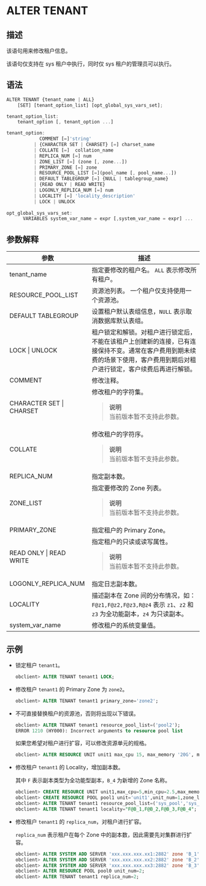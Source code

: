 # ALTER TENANT

## 描述

该语句用来修改租户信息。

该语句仅支持在 sys 租户中执行，同时仅 sys 租户的管理员可以执行。

## 语法

```javascript
ALTER TENANT {tenant_name | ALL}
    [SET] [tenant_option_list] [opt_global_sys_vars_set];

tenant_option_list:
    tenant_option [, tenant_option ...]

tenant_option:
            COMMENT [=]'string' 
          | {CHARACTER SET | CHARSET} [=] charset_name 
          | COLLATE [=]  collation_name 
          | REPLICA_NUM [=] num 
          | ZONE_LIST [=] (zone [, zone...]) 
          | PRIMARY_ZONE [=] zone 
          | RESOURCE_POOL_LIST [=](pool_name [, pool_name...]) 
          | DEFAULT TABLEGROUP [=] {NULL | tablegroup_name}
          | {READ ONLY | READ WRITE}
          | LOGONLY_REPLICA_NUM [=] num
          | LOCALITY [=] 'locality_description'
          | LOCK | UNLOCK
      
opt_global_sys_vars_set:
      VARIABLES system_var_name = expr [,system_var_name = expr] ...
```

## 参数解释

|          **参数**          |                                        **描述**                                         |
|--------------------------|---------------------------------------------------------------------------------------|
| tenant_name              | 指定要修改的租户名。 `ALL` 表示修改所有租户。                                            |
| RESOURCE_POOL_LIST       | 资源池列表。 一个租户仅支持使用一个资源池。                                                |
| DEFAULT TABLEGROUP       | 设置租户默认表组信息，`NULL` 表示取消数据库默认表组。                                                        |
| LOCK \| UNLOCK           | 租户锁定和解锁。对租户进行锁定后，不能在该租户上创建新的连接，已有连接保持不变。通常在客户费用到期未续费的场景下使用，客户费用到期后对租户进行锁定，客户续费后再进行解锁。 |
| COMMENT                  | 修改注释。                                                                                 |
| CHARACTER SET \| CHARSET | 修改租户的字符集。<blockquote> **说明** </br> 当前版本暂不支持此参数。</blockquote>                        |
| COLLATE                  | 修改租户的字符序。<blockquote> **说明**</br>  当前版本暂不支持此参数。   </blockquote>                      |
| REPLICA_NUM              | 指定副本数。                                                                                |
| ZONE_LIST                | 指定要修改的 Zone 列表。<blockquote> **说明**</br>  当前版本暂不支持此参数。 </blockquote>                  |
| PRIMARY_ZONE             | 指定租户的 Primary Zone。                                                                   |
| READ ONLY \| READ WRITE  | 指定租户的只读或读写属性。<blockquote>**说明** </br> 当前版本暂不支持此参数。       </blockquote>              |
| LOGONLY_REPLICA_NUM      | 指定日志副本数。                                                                              |
| LOCALITY                 | 描述副本在 Zone 间的分布情况，如：`F@z1,F@z2,F@z3,R@z4` 表示 `z1`、`z2` 和 `z3` 为全功能副本，`z4` 为只读副本。      |
| system_var_name          | 修改租户的系统变量值。                                                                           |

## 示例

* 锁定租户 `tenant1`。

  ```sql
  obclient> ALTER TENANT tenant1 LOCK;
  ```

* 修改租户 `tenant1` 的 Primary Zone 为 `zone2`。

  ```sql
  obclient> ALTER TENANT tenant1 primary_zone='zone2';
  ```

* 不可直接替换租户的资源池，否则将出现以下错误。

  ```sql
  obclient> ALTER TENANT tenant1 resource_pool_list=('pool2');
  ERROR 1210 (HY000): Incorrect arguments to resource pool list
  ```

  如果您希望对租户进行扩容，可以修改资源单元的规格。

  ```sql
  obclient> ALTER RESOURCE UNIT unit1 max_cpu 15, max_memory '20G', max_iops 128,max_disk_size '100G', max_session_num 64, MIN_CPU=10, MIN_MEMORY='10G', MIN_IOPS=128
  ```

* 修改租户 `tenant1` 的 Locality，增加副本数。

  其中 `F` 表示副本类型为全功能型副本，`B_4` 为新增的 Zone 名称。

  ```sql
  obclient> CREATE RESOURCE UNIT unit1,max_cpu=5,min_cpu=2.5,max_memory= 34359738368, min_memory=30064771072, max_iops=10000,min_iops=5000,max_session_num=9223372036854775807,max_disk_size=5301023539200;
  obclient> CREATE RESOURCE POOL pool1 unit='unit1',unit_num=1,zone_list=('B_4');
  obclient> ALTER TENANT tenant1 resource_pool_list=('sys_pool','sys_pool1');
  obclient> ALTER TENANT tenant1 locality="F@B_1,F@B_2,F@B_3,F@B_4";
  ```

* 修改租户 `tenant1` 的 `replica_num`，对租户进行扩容。

  `replica_num` 表示租户在每个 Zone 中的副本数，因此需要先对集群进行扩容。

  ```sql
  obclient> ALTER SYSTEM ADD SERVER 'xxx.xxx.xxx.xx1:2882' zone 'B_1';
  obclient> ALTER SYSTEM ADD SERVER 'xxx.xxx.xxx.xx2:2882' zone 'B_2';
  obclient> ALTER SYSTEM ADD SERVER 'xxx.xxx.xxx.xx3:2882' zone 'B_3';
  obclient> ALTER RESOURCE POOL pool0 unit_num=2;
  obclient> ALTER TENANT tenant1 replica_num=2;
  ```
